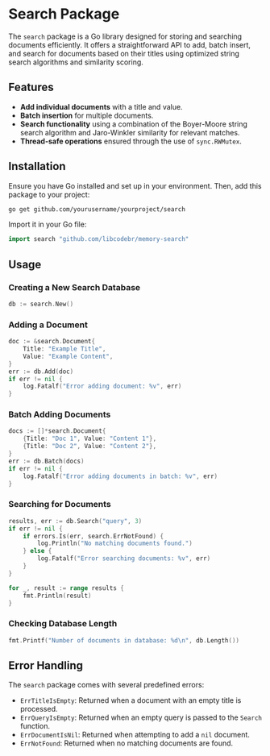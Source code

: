 # Search Package

The `search` package is a Go library designed for storing and searching documents efficiently. It offers a straightforward API to add, batch insert, and search for documents based on their titles using optimized string search algorithms and similarity scoring.

## Features

- **Add individual documents** with a title and value.
- **Batch insertion** for multiple documents.
- **Search functionality** using a combination of the Boyer-Moore string search algorithm and Jaro-Winkler similarity for relevant matches.
- **Thread-safe operations** ensured through the use of `sync.RWMutex`.

## Installation

Ensure you have Go installed and set up in your environment. Then, add this package to your project:

```bash
go get github.com/yourusername/yourproject/search
```

Import it in your Go file:

```go
import search "github.com/libcodebr/memory-search"
```

## Usage

### Creating a New Search Database

```go
db := search.New()
```

### Adding a Document

```go
doc := &search.Document{
    Title: "Example Title",
    Value: "Example Content",
}
err := db.Add(doc)
if err != nil {
    log.Fatalf("Error adding document: %v", err)
}
```

### Batch Adding Documents

```go
docs := []*search.Document{
    {Title: "Doc 1", Value: "Content 1"},
    {Title: "Doc 2", Value: "Content 2"},
}
err := db.Batch(docs)
if err != nil {
    log.Fatalf("Error adding documents in batch: %v", err)
}
```

### Searching for Documents

```go
results, err := db.Search("query", 3)
if err != nil {
    if errors.Is(err, search.ErrNotFound) {
        log.Println("No matching documents found.")
    } else {
        log.Fatalf("Error searching documents: %v", err)
    }
}

for _, result := range results {
    fmt.Println(result)
}
```

### Checking Database Length

```go
fmt.Printf("Number of documents in database: %d\n", db.Length())
```

## Error Handling

The `search` package comes with several predefined errors:
- `ErrTitleIsEmpty`: Returned when a document with an empty title is processed.
- `ErrQueryIsEmpty`: Returned when an empty query is passed to the `Search` function.
- `ErrDocumentIsNil`: Returned when attempting to add a `nil` document.
- `ErrNotFound`: Returned when no matching documents are found.
